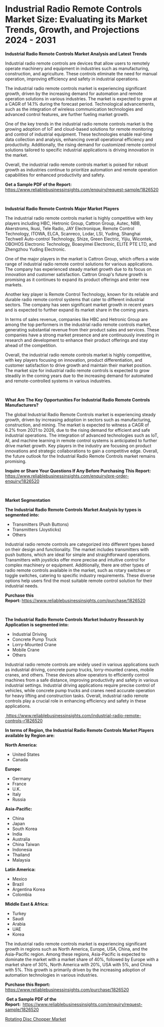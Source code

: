 <p><h1>Industrial Radio Remote Controls Market Size: Evaluating its Market Trends, Growth, and Projections 2024 - 2031</h1></p><p><strong>Industrial Radio Remote Controls Market Analysis and Latest Trends</strong></p>
<p><p>Industrial radio remote controls are devices that allow users to remotely operate machinery and equipment in industries such as manufacturing, construction, and agriculture. These controls eliminate the need for manual operation, improving efficiency and safety in industrial operations.</p><p>The industrial radio remote controls market is experiencing significant growth, driven by the increasing demand for automation and remote operation solutions in various industries. The market is expected to grow at a CAGR of 14.1% during the forecast period. Technological advancements, such as the integration of wireless communication technologies and advanced control features, are further fueling market growth.</p><p>One of the key trends in the industrial radio remote controls market is the growing adoption of IoT and cloud-based solutions for remote monitoring and control of industrial equipment. These technologies enable real-time data collection and analysis, enhancing overall operational efficiency and productivity. Additionally, the rising demand for customized remote control solutions tailored to specific industrial applications is driving innovation in the market.</p><p>Overall, the industrial radio remote controls market is poised for robust growth as industries continue to prioritize automation and remote operation capabilities for enhanced productivity and safety.</p></p>
<p><strong>Get a Sample PDF of the Report:&nbsp;</strong> <a href="https://www.reliablebusinessinsights.com/enquiry/request-sample/1826520">https://www.reliablebusinessinsights.com/enquiry/request-sample/1826520</a></p>
<p>&nbsp;</p>
<p><strong>Industrial Radio Remote Controls Major Market Players</strong></p>
<p><p>The industrial radio remote controls market is highly competitive with key players including HBC, Hetronic Group, Cattron Group, Autec, NBB, Akerstroms, Ikusi, Tele Radio, JAY Electronique, Remote Control Technology, ITOWA, ELCA, Scanreco, Lodar, LSI, Yuding, Shanghai Techwell Auto-control Technology, Shize, Green Electric, Yijiu, Wicontek, OBOHOS Electronic Technology, Boaoyimei Electronic, ELITE PTE LTD, and Zhengzhou Yuding Electronic.</p><p>One of the major players in the market is Cattron Group, which offers a wide range of industrial radio remote control solutions for various applications. The company has experienced steady market growth due to its focus on innovation and customer satisfaction. Cattron Group's future growth is promising as it continues to expand its product offerings and enter new markets.</p><p>Another key player is Remote Control Technology, known for its reliable and durable radio remote control systems that cater to different industrial sectors. The company has seen significant market growth in recent years and is expected to further expand its market share in the coming years.</p><p>In terms of sales revenue, companies like HBC and Hetronic Group are among the top performers in the industrial radio remote controls market, generating substantial revenue from their product sales and services. These companies have a strong market presence and are continuously investing in research and development to enhance their product offerings and stay ahead of the competition.</p><p>Overall, the industrial radio remote controls market is highly competitive, with key players focusing on innovation, product differentiation, and customer satisfaction to drive growth and maintain their market position. The market size for industrial radio remote controls is expected to grow steadily in the coming years due to the increasing demand for automated and remote-controlled systems in various industries.</p></p>
<p>&nbsp;</p>
<p><strong>What Are The Key Opportunities For Industrial Radio Remote Controls Manufacturers?</strong></p>
<p><p>The global Industrial Radio Remote Controls market is experiencing steady growth, driven by increasing adoption in sectors such as manufacturing, construction, and mining. The market is expected to witness a CAGR of 6.2% from 2021 to 2026, due to the rising demand for efficient and safe industrial operations. The integration of advanced technologies such as IoT, AI, and machine learning in remote control systems is anticipated to further drive market growth. Key players in the industry are focusing on product innovations and strategic collaborations to gain a competitive edge. Overall, the future outlook for the Industrial Radio Remote Controls market remains promising.</p></p>
<p><strong>Inquire or Share Your Questions If Any Before Purchasing This Report:</strong> <a href="https://www.reliablebusinessinsights.com/enquiry/pre-order-enquiry/1826520">https://www.reliablebusinessinsights.com/enquiry/pre-order-enquiry/1826520</a></p>
<p>&nbsp;</p>
<p><strong>Market Segmentation</strong></p>
<p><strong>The Industrial Radio Remote Controls Market Analysis by types is segmented into:</strong></p>
<p><ul><li>Transmitters (Push Buttons)</li><li>Transmitters (Joysticks)</li><li>Others</li></ul></p>
<p><p>Industrial radio remote controls are categorized into different types based on their design and functionality. The market includes transmitters with push buttons, which are ideal for simple and straightforward operations. Transmitters with joysticks offer more precise and intuitive control for complex machinery or equipment. Additionally, there are other types of radio remote controls available in the market, such as rotary switches or toggle switches, catering to specific industry requirements. These diverse options help users find the most suitable remote control solution for their industrial needs.</p></p>
<p><strong>Purchase this Report:&nbsp;</strong><a href="https://www.reliablebusinessinsights.com/purchase/1826520">https://www.reliablebusinessinsights.com/purchase/1826520</a></p>
<p>&nbsp;</p>
<p><strong>The Industrial Radio Remote Controls Market Industry Research by Application is segmented into:</strong></p>
<p><ul><li>Industrial Driving</li><li>Concrete Pump Truck</li><li>Lorry-Mounted Crane</li><li>Mobile Crane</li><li>Others</li></ul></p>
<p><p>Industrial radio remote controls are widely used in various applications such as industrial driving, concrete pump trucks, lorry-mounted cranes, mobile cranes, and others. These devices allow operators to efficiently control machines from a safe distance, improving productivity and safety in various industrial settings. Industrial driving applications require precise control of vehicles, while concrete pump trucks and cranes need accurate operation for heavy lifting and construction tasks. Overall, industrial radio remote controls play a crucial role in enhancing efficiency and safety in these applications.</p></p>
<p><a href="https://www.reliablebusinessinsights.com/industrial-radio-remote-controls-r1826520">&nbsp;https://www.reliablebusinessinsights.com/industrial-radio-remote-controls-r1826520</a></p>
<p><strong>In terms of Region, the Industrial Radio Remote Controls Market Players available by Region are:</strong></p>
<p>
    <p> <strong> North America: </strong>
        <ul>
            <li>United States</li>
            <li>Canada</li>
        </ul>
        </p> 
    <p> <strong> Europe: </strong>
        <ul>
            <li>Germany</li>
            <li>France</li>
            <li>U.K.</li>
            <li>Italy</li>
            <li>Russia</li>
        </ul>
        </p> 
    <p> <strong> Asia-Pacific: </strong>
        <ul>
            <li>China</li>
            <li>Japan</li>
            <li>South Korea</li>
            <li>India</li>
            <li>Australia</li>
            <li>China Taiwan</li>
            <li>Indonesia</li>
            <li>Thailand</li>
            <li>Malaysia</li>
        </ul>
        </p> 
    <p> <strong> Latin America: </strong>
        <ul>
            <li>Mexico</li>
            <li>Brazil</li>
            <li>Argentina Korea</li>
            <li>Colombia</li>
        </ul>
        </p> 
    <p> <strong> Middle East & Africa: </strong>
        <ul>
            <li>Turkey</li>
            <li>Saudi</li>
            <li>Arabia</li>
            <li>UAE</li>
            <li>Korea</li>
        </ul>
    </p>
    </p>
<p><p>The industrial radio remote controls market is experiencing significant growth in regions such as North America, Europe, USA, China, and the Asia-Pacific region. Among these regions, Asia-Pacific is expected to dominate the market with a market share of 40%, followed by Europe with a market share of 30%, North America with 20%, USA with 5%, and China with 5%. This growth is primarily driven by the increasing adoption of automation technologies in various industries.</p></p>
<p><strong>Purchase this Report: </strong><a href="https://www.reliablebusinessinsights.com/purchase/1826520">https://www.reliablebusinessinsights.com/purchase/1826520</a></p>
<p>&nbsp;<strong>Get a Sample PDF of the Report:&nbsp;&nbsp;</strong><a href="https://www.reliablebusinessinsights.com/enquiry/request-sample/1826520">https://www.reliablebusinessinsights.com/enquiry/request-sample/1826520</a></p>
<p><strong></strong></p>
<p><p><a href="https://github.com/bulahHamill83/Market-Research-Report-List-1/blob/main/rotating-disc-chopper-market.md">Rotating Disc Chopper Market</a></p></p>